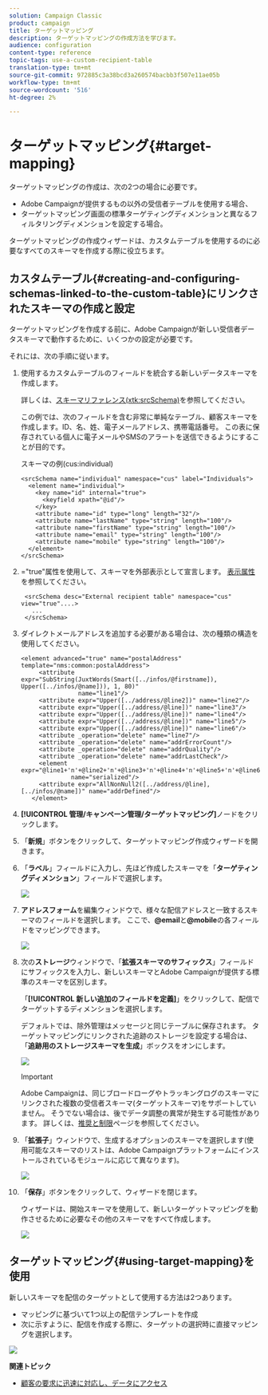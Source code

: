 ```yaml
---
solution: Campaign Classic
product: campaign
title: ターゲットマッピング
description: ターゲットマッピングの作成方法を学びます。
audience: configuration
content-type: reference
topic-tags: use-a-custom-recipient-table
translation-type: tm+mt
source-git-commit: 972885c3a38bcd3a260574bacbb3f507e11ae05b
workflow-type: tm+mt
source-wordcount: '516'
ht-degree: 2%

---
```



# ターゲットマッピング{#target-mapping}

ターゲットマッピングの作成は、次の2つの場合に必要です。

* Adobe Campaignが提供するもの以外の受信者テーブルを使用する場合、
* ターゲットマッピング画面の標準ターゲティングディメンションと異なるフィルタリングディメンションを設定する場合。

ターゲットマッピングの作成ウィザードは、カスタムテーブルを使用するのに必要なすべてのスキーマを作成する際に役立ちます。

## カスタムテーブル{#creating-and-configuring-schemas-linked-to-the-custom-table}にリンクされたスキーマの作成と設定

ターゲットマッピングを作成する前に、Adobe Campaignが新しい受信者データスキーマで動作するために、いくつかの設定が必要です。

それには、次の手順に従います。

1. 使用するカスタムテーブルのフィールドを統合する新しいデータスキーマを作成します。

   詳しくは、[スキーマリファレンス(xtk:srcSchema)](../../configuration/using/about-schema-reference.md)を参照してください。

   この例では、次のフィールドを含む非常に単純なテーブル、顧客スキーマを作成します。ID、名、姓、電子メールアドレス、携帯電話番号。 この表に保存されている個人に電子メールやSMSのアラートを送信できるようにすることが目的です。

   スキーマの例(cus:individual)

   ```
   <srcSchema name="individual" namespace="cus" label="Individuals">
     <element name="individual">
       <key name="id" internal="true">
         <keyfield xpath="@id"/>
       </key>
       <attribute name="id" type="long" length="32"/>
       <attribute name="lastName" type="string" length="100"/>
       <attribute name="firstName" type="string" length="100"/>
       <attribute name="email" type="string" length="100"/>
       <attribute name="mobile" type="string" length="100"/>
     </element>
   </srcSchema>
   ```

1. =&quot;true&quot;属性を使用して、スキーマを外部表示として宣言します。 [表示属性](../../configuration/using/schema-characteristics.md#the-view-attribute)を参照してください。

   ```
    <srcSchema desc="External recipient table" namespace="cus" view="true"....>
      ...
    </srcSchema>
   ```

1. ダイレクトメールアドレスを追加する必要がある場合は、次の種類の構造を使用してください。

   ```
   <element advanced="true" name="postalAddress" template="nms:common:postalAddress">
        <attribute expr="SubString(JuxtWords(Smart([../infos/@firstname]), Upper([../infos/@name])), 1, 80)"
                   name="line1"/>
        <attribute expr="Upper([../address/@line2])" name="line2"/>
        <attribute expr="Upper([../address/@line])" name="line3"/>
        <attribute expr="Upper([../address/@line])" name="line4"/>
        <attribute expr="Upper([../address/@line])" name="line5"/>
        <attribute expr="Upper([../address/@line])" name="line6"/>
        <attribute _operation="delete" name="line7"/>
        <attribute _operation="delete" name="addrErrorCount"/>
        <attribute _operation="delete" name="addrQuality"/>
        <attribute _operation="delete" name="addrLastCheck"/>
        <element expr="@line1+'n'+@line2+'n'+@line3+'n'+@line4+'n'+@line5+'n'+@line6"
                 name="serialized"/>
        <attribute expr="AllNonNull2([../address/@line], [../infos/@name])" name="addrDefined"/>
      </element>
   ```

1. **[!UICONTROL 管理/キャンペーン管理/ターゲットマッピング]**&#x200B;ノードをクリックします。
1. 「**新規**」ボタンをクリックして、ターゲットマッピング作成ウィザードを開きます。
1. 「**ラベル**」フィールドに入力し、先ほど作成したスキーマを「**ターゲティングディメンション**」フィールドで選択します。

   ![](assets/mapping_diffusion_wizard_1.png)

1. **アドレスフォーム**&#x200B;を編集ウィンドウで、様々な配信アドレスと一致するスキーマのフィールドを選択します。 ここで、**@email**&#x200B;と&#x200B;**@mobile**&#x200B;の各フィールドをマッピングできます。

   ![](assets/mapping_diffusion_wizard_2.png)

1. 次の&#x200B;**ストレージ**&#x200B;ウィンドウで、「**拡張スキーマのサフィックス**」フィールドにサフィックスを入力し、新しいスキーマとAdobe Campaignが提供する標準のスキーマを区別します。

   「**[!UICONTROL 新しい追加のフィールドを定義]**」をクリックして、配信でターゲットするディメンションを選択します。

   デフォルトでは、除外管理はメッセージと同じテーブルに保存されます。 ターゲットマッピングにリンクされた追跡のストレージを設定する場合は、「**追跡用のストレージスキーマを生成**」ボックスをオンにします。

   ![](assets/mapping_diffusion_wizard_3.png)

   >[!IMPORTANT]
   >
   >Adobe Campaignは、同じブロードローグやトラッキングログのスキーマにリンクされた複数の受信者スキーマ(ターゲットスキーマ)をサポートしていません。 そうでない場合は、後でデータ調整の異常が発生する可能性があります。 詳しくは、[推奨と制限](../../configuration/using/about-custom-recipient-table.md)ページを参照してください。

1. 「**拡張子**」ウィンドウで、生成するオプションのスキーマを選択します(使用可能なスキーマのリストは、Adobe Campaignプラットフォームにインストールされているモジュールに応じて異なります)。

   ![](assets/mapping_diffusion_wizard_4.png)

1. 「**保存**」ボタンをクリックして、ウィザードを閉じます。

   ウィザードは、開始スキーマを使用して、新しいターゲットマッピングを動作させるために必要なその他のスキーマをすべて作成します。

   ![](assets/mapping_schema_list.png)

## ターゲットマッピング{#using-target-mapping}を使用

新しいスキーマを配信のターゲットとして使用する方法は2つあります。

* マッピングに基づいて1つ以上の配信テンプレートを作成
* 次に示すように、配信を作成する際に、ターゲットの選択時に直接マッピングを選択します。

![](assets/mapping_selection_ciblage.png)

**関連トピック**

* [顧客の要求に迅速に対応し、データにアクセス](https://helpx.adobe.com/campaign/kb/simplifying-campaign-management-acc.html#Quicklyrespondtocustomerrequeststoaccesstheirdata)